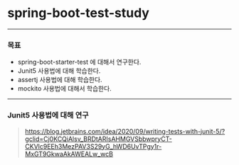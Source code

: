 # spring-boot-test-study
---

### 목표

* spring-boot-starter-test 에 대해서 연구한다.
* Junit5 사용법에 대해 학습한다.
* assertj 사용법에 대해 학습한다.
* mockito 사용법에 대해서 학습한다.


---
### Junit5 사용법에 대해 연구
> https://blog.jetbrains.com/idea/2020/09/writing-tests-with-junit-5/?gclid=Cj0KCQiAlsv_BRDtARIsAHMGVSbbwpryCT-CKVlc9EEh3MezPAV3S29yG_hWD6UvTPgy1r-MxGT9GkwaAkAWEALw_wcB


